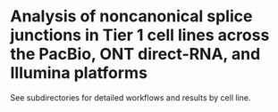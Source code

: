 # Analysis of noncanonical splice junctions in Tier 1 cell lines across the PacBio, ONT direct-RNA, and Illumina platforms

See subdirectories for detailed workflows and results by cell line.
